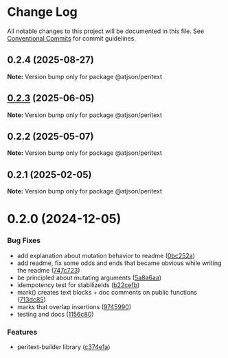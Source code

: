 # Change Log

All notable changes to this project will be documented in this file.
See [Conventional Commits](https://conventionalcommits.org) for commit guidelines.

## 0.2.4 (2025-08-27)

**Note:** Version bump only for package @atjson/peritext

## [0.2.3](https://github.com/CondeNast/atjson/compare/@atjson/peritext@0.2.2...@atjson/peritext@0.2.3) (2025-06-05)

**Note:** Version bump only for package @atjson/peritext

## 0.2.2 (2025-05-07)

**Note:** Version bump only for package @atjson/peritext

## 0.2.1 (2025-02-05)

**Note:** Version bump only for package @atjson/peritext

# 0.2.0 (2024-12-05)

### Bug Fixes

- add explanation about mutation behavior to readme ([0bc252a](https://github.com/CondeNast/atjson/commit/0bc252ab87f43242bd358afa655608dc2734cf1b))
- add readme, fix some odds and ends that became obvious while writing the readme ([747c723](https://github.com/CondeNast/atjson/commit/747c723a8fa9280159f2e70108253bbf0e536b3c))
- be principled about mutating arguments ([5a8a6aa](https://github.com/CondeNast/atjson/commit/5a8a6aa78b44abb1ab6125da21b4284b493546cd))
- idempotency test for stabilizeIds ([b22cefb](https://github.com/CondeNast/atjson/commit/b22cefbf36c2acda1720543f1354597dc57b09d8))
- mark() creates text blocks + doc comments on public functions ([713dc85](https://github.com/CondeNast/atjson/commit/713dc858045fbeeb2bd77905bcb76eaf1f9cdd05))
- marks that overlap insertions ([9745990](https://github.com/CondeNast/atjson/commit/97459905aa4167f3ffdc0fb4595c75075f110c7c))
- testing and docs ([1156c80](https://github.com/CondeNast/atjson/commit/1156c8050ab1e0b71e05d26bd868deb6a299e520))

### Features

- peritext-builder library ([c374e1a](https://github.com/CondeNast/atjson/commit/c374e1a26626bbcd185d61e32569931b22fee15e))
